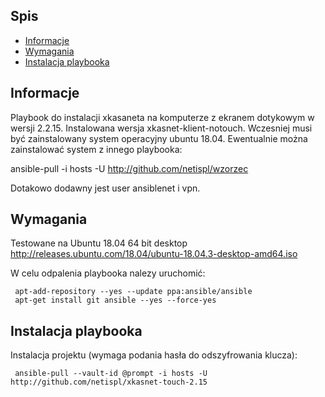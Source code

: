 
## Spis
* [Informacje](#Informacje)
* [Wymagania](#Wymagania)
* [Instalacja playbooka](#Instalacja)

## Informacje
Playbook do instalacji xkasaneta na komputerze z ekranem dotykowym w wersji 2.2.15. Instalowana wersja xkasnet-klient-notouch. Wczesniej musi być zainstalowany system operacyjny ubuntu 18.04.
Ewentualnie można zainstalować system z innego playbooka:

ansible-pull -i hosts -U http://github.com/netispl/wzorzec

Dotakowo dodawny jest user ansiblenet i vpn.

## Wymagania
Testowane na Ubuntu 18.04 64 bit desktop
http://releases.ubuntu.com/18.04/ubuntu-18.04.3-desktop-amd64.iso

W celu odpalenia playbooka nalezy uruchomić:

```
 apt-add-repository --yes --update ppa:ansible/ansible
 apt-get install git ansible --yes --force-yes
```

## Instalacja playbooka
Instalacja projektu (wymaga podania hasła do odszyfrowania klucza):

```
 ansible-pull --vault-id @prompt -i hosts -U http://github.com/netispl/xkasnet-touch-2.15
```


